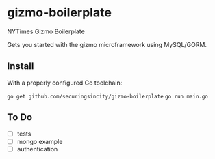 # gizmo-boilerplate
NYTimes Gizmo Boilerplate

Gets you started with the gizmo microframework using MySQL/GORM.

## Install

With a properly configured Go toolchain:

`go get github.com/securingsincity/gizmo-boilerplate`
`go run main.go`

## To Do

* [ ] tests
* [ ] mongo example
* [ ] authentication